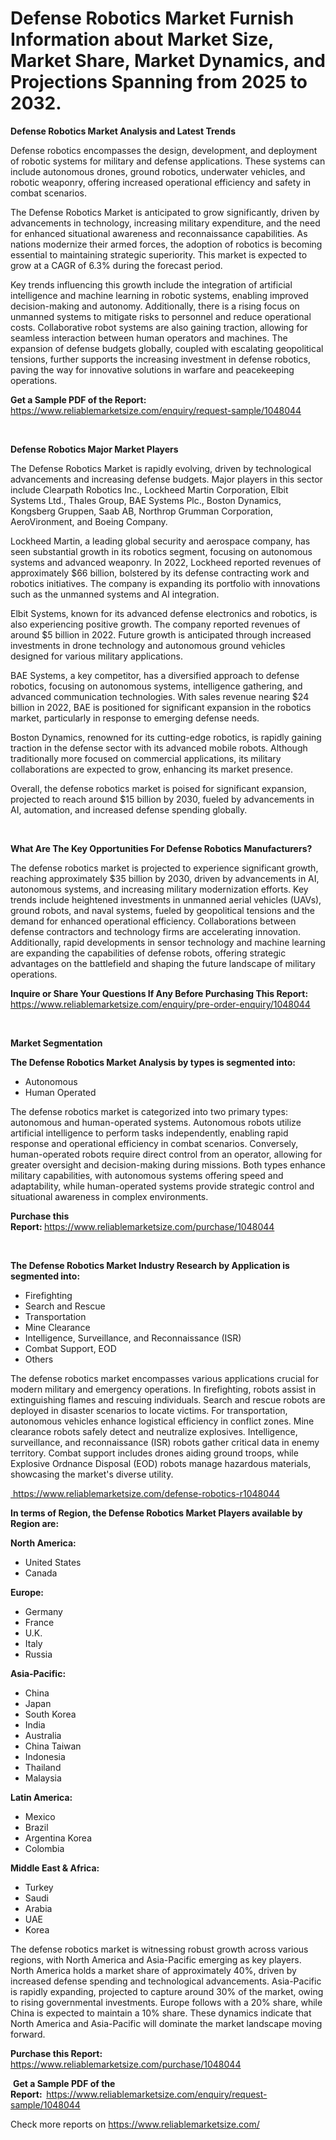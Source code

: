 <p><h1>Defense Robotics Market Furnish Information about Market Size, Market Share, Market Dynamics, and Projections Spanning from 2025 to 2032.</h1></p><p><strong>Defense Robotics Market Analysis and Latest Trends</strong></p>
<p><p>Defense robotics encompasses the design, development, and deployment of robotic systems for military and defense applications. These systems can include autonomous drones, ground robotics, underwater vehicles, and robotic weaponry, offering increased operational efficiency and safety in combat scenarios.</p><p>The Defense Robotics Market is anticipated to grow significantly, driven by advancements in technology, increasing military expenditure, and the need for enhanced situational awareness and reconnaissance capabilities. As nations modernize their armed forces, the adoption of robotics is becoming essential to maintaining strategic superiority. This market is expected to grow at a CAGR of 6.3% during the forecast period.</p><p>Key trends influencing this growth include the integration of artificial intelligence and machine learning in robotic systems, enabling improved decision-making and autonomy. Additionally, there is a rising focus on unmanned systems to mitigate risks to personnel and reduce operational costs. Collaborative robot systems are also gaining traction, allowing for seamless interaction between human operators and machines. The expansion of defense budgets globally, coupled with escalating geopolitical tensions, further supports the increasing investment in defense robotics, paving the way for innovative solutions in warfare and peacekeeping operations.</p></p>
<p><strong>Get a Sample PDF of the Report:&nbsp;</strong> <a href="https://www.reliablemarketsize.com/enquiry/request-sample/1048044?utm_campaign=2316&utm_medium=2&utm_source=Github&utm_content=ia&utm_term=20022025&utm_id=defense-robotics">https://www.reliablemarketsize.com/enquiry/request-sample/1048044</a></p>
<p>&nbsp;</p>
<p><strong>Defense Robotics Major Market Players</strong></p>
<p><p>The Defense Robotics Market is rapidly evolving, driven by technological advancements and increasing defense budgets. Major players in this sector include Clearpath Robotics Inc., Lockheed Martin Corporation, Elbit Systems Ltd., Thales Group, BAE Systems Plc., Boston Dynamics, Kongsberg Gruppen, Saab AB, Northrop Grumman Corporation, AeroVironment, and Boeing Company.</p><p>Lockheed Martin, a leading global security and aerospace company, has seen substantial growth in its robotics segment, focusing on autonomous systems and advanced weaponry. In 2022, Lockheed reported revenues of approximately $66 billion, bolstered by its defense contracting work and robotics initiatives. The company is expanding its portfolio with innovations such as the unmanned systems and AI integration.</p><p>Elbit Systems, known for its advanced defense electronics and robotics, is also experiencing positive growth. The company reported revenues of around $5 billion in 2022. Future growth is anticipated through increased investments in drone technology and autonomous ground vehicles designed for various military applications.</p><p>BAE Systems, a key competitor, has a diversified approach to defense robotics, focusing on autonomous systems, intelligence gathering, and advanced communication technologies. With sales revenue nearing $24 billion in 2022, BAE is positioned for significant expansion in the robotics market, particularly in response to emerging defense needs.</p><p>Boston Dynamics, renowned for its cutting-edge robotics, is rapidly gaining traction in the defense sector with its advanced mobile robots. Although traditionally more focused on commercial applications, its military collaborations are expected to grow, enhancing its market presence.</p><p>Overall, the defense robotics market is poised for significant expansion, projected to reach around $15 billion by 2030, fueled by advancements in AI, automation, and increased defense spending globally.</p></p>
<p>&nbsp;</p>
<p><strong>What Are The Key Opportunities For Defense Robotics Manufacturers?</strong></p>
<p><p>The defense robotics market is projected to experience significant growth, reaching approximately $35 billion by 2030, driven by advancements in AI, autonomous systems, and increasing military modernization efforts. Key trends include heightened investments in unmanned aerial vehicles (UAVs), ground robots, and naval systems, fueled by geopolitical tensions and the demand for enhanced operational efficiency. Collaborations between defense contractors and technology firms are accelerating innovation. Additionally, rapid developments in sensor technology and machine learning are expanding the capabilities of defense robots, offering strategic advantages on the battlefield and shaping the future landscape of military operations.</p></p>
<p><strong>Inquire or Share Your Questions If Any Before Purchasing This Report:</strong> <a href="https://www.reliablemarketsize.com/enquiry/pre-order-enquiry/1048044?utm_campaign=2316&utm_medium=2&utm_source=Github&utm_content=ia&utm_term=20022025&utm_id=defense-robotics">https://www.reliablemarketsize.com/enquiry/pre-order-enquiry/1048044</a></p>
<p>&nbsp;</p>
<p><strong>Market Segmentation</strong></p>
<p><strong>The Defense Robotics Market Analysis by types is segmented into:</strong></p>
<p><ul><li>Autonomous</li><li>Human Operated</li></ul></p>
<p><p>The defense robotics market is categorized into two primary types: autonomous and human-operated systems. Autonomous robots utilize artificial intelligence to perform tasks independently, enabling rapid response and operational efficiency in combat scenarios. Conversely, human-operated robots require direct control from an operator, allowing for greater oversight and decision-making during missions. Both types enhance military capabilities, with autonomous systems offering speed and adaptability, while human-operated systems provide strategic control and situational awareness in complex environments.</p></p>
<p><strong>Purchase this Report:&nbsp;</strong><a href="https://www.reliablemarketsize.com/purchase/1048044?utm_campaign=2316&utm_medium=2&utm_source=Github&utm_content=ia&utm_term=20022025&utm_id=defense-robotics">https://www.reliablemarketsize.com/purchase/1048044</a></p>
<p>&nbsp;</p>
<p><strong>The Defense Robotics Market Industry Research by Application is segmented into:</strong></p>
<p><ul><li>Firefighting</li><li>Search and Rescue</li><li>Transportation</li><li>Mine Clearance</li><li>Intelligence, Surveillance, and Reconnaissance (ISR)</li><li>Combat Support, EOD</li><li>Others</li></ul></p>
<p><p>The defense robotics market encompasses various applications crucial for modern military and emergency operations. In firefighting, robots assist in extinguishing flames and rescuing individuals. Search and rescue robots are deployed in disaster scenarios to locate victims. For transportation, autonomous vehicles enhance logistical efficiency in conflict zones. Mine clearance robots safely detect and neutralize explosives. Intelligence, surveillance, and reconnaissance (ISR) robots gather critical data in enemy territory. Combat support includes drones aiding ground troops, while Explosive Ordnance Disposal (EOD) robots manage hazardous materials, showcasing the market's diverse utility.</p></p>
<p><a href="https://www.reliablemarketsize.com/defense-robotics-r1048044?utm_campaign=2316&utm_medium=2&utm_source=Github&utm_content=ia&utm_term=20022025&utm_id=defense-robotics">&nbsp;https://www.reliablemarketsize.com/defense-robotics-r1048044</a></p>
<p><strong>In terms of Region, the Defense Robotics Market Players available by Region are:</strong></p>
<p>
    <p> <strong> North America: </strong>
        <ul>
            <li>United States</li>
            <li>Canada</li>
        </ul>
        </p> 
    <p> <strong> Europe: </strong>
        <ul>
            <li>Germany</li>
            <li>France</li>
            <li>U.K.</li>
            <li>Italy</li>
            <li>Russia</li>
        </ul>
        </p> 
    <p> <strong> Asia-Pacific: </strong>
        <ul>
            <li>China</li>
            <li>Japan</li>
            <li>South Korea</li>
            <li>India</li>
            <li>Australia</li>
            <li>China Taiwan</li>
            <li>Indonesia</li>
            <li>Thailand</li>
            <li>Malaysia</li>
        </ul>
        </p> 
    <p> <strong> Latin America: </strong>
        <ul>
            <li>Mexico</li>
            <li>Brazil</li>
            <li>Argentina Korea</li>
            <li>Colombia</li>
        </ul>
        </p> 
    <p> <strong> Middle East & Africa: </strong>
        <ul>
            <li>Turkey</li>
            <li>Saudi</li>
            <li>Arabia</li>
            <li>UAE</li>
            <li>Korea</li>
        </ul>
    </p>
    </p>
<p><p>The defense robotics market is witnessing robust growth across various regions, with North America and Asia-Pacific emerging as key players. North America holds a market share of approximately 40%, driven by increased defense spending and technological advancements. Asia-Pacific is rapidly expanding, projected to capture around 30% of the market, owing to rising governmental investments. Europe follows with a 20% share, while China is expected to maintain a 10% share. These dynamics indicate that North America and Asia-Pacific will dominate the market landscape moving forward.</p></p>
<p><strong>Purchase this Report: </strong><a href="https://www.reliablemarketsize.com/purchase/1048044?utm_campaign=2316&utm_medium=2&utm_source=Github&utm_content=ia&utm_term=20022025&utm_id=defense-robotics">https://www.reliablemarketsize.com/purchase/1048044</a></p>
<p>&nbsp;<strong>Get a Sample PDF of the Report:&nbsp;&nbsp;</strong><a href="https://www.reliablemarketsize.com/enquiry/request-sample/1048044?utm_campaign=2316&utm_medium=2&utm_source=Github&utm_content=ia&utm_term=20022025&utm_id=defense-robotics">https://www.reliablemarketsize.com/enquiry/request-sample/1048044</a></p>
<p><strong></strong></p>
<p>Check more reports on <a href="https://www.reliablemarketsize.com/?utm_campaign=2316&utm_medium=2&utm_source=Github&utm_content=ia&utm_term=20022025&utm_id=defense-robotics">https://www.reliablemarketsize.com/</a></p>